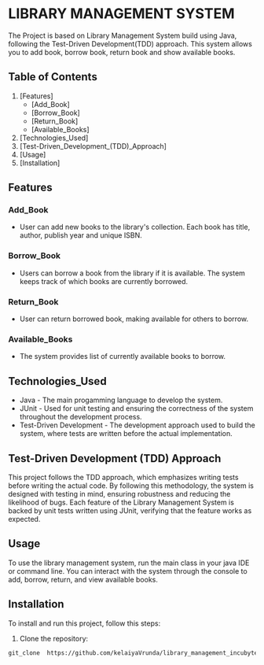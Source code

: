 # LIBRARY MANAGEMENT SYSTEM
The Project is based on Library Management System build using Java, following the Test-Driven Development(TDD) approach. This system allows you to add book, borrow book, return book and show available books.

## Table of Contents


1. [Features]
    - [Add_Book]
    - [Borrow_Book]
    - [Return_Book]
    - [Available_Books]
2. [Technologies_Used]
3. [Test-Driven_Development_(TDD)_Approach]
4. [Usage]
5. [Installation]


## Features

### Add_Book
- User can add new books to the library's collection. Each book has title, author, publish year and unique ISBN.

### Borrow_Book
- Users can borrow a book from the library if it is available. The system keeps track of which books are currently borrowed.

### Return_Book
- User can return borrowed book, making available for others to borrow.

### Available_Books
- The system provides list of currently available books to borrow.

## Technologies_Used

- Java - The main progamming language to develop the system.
- JUnit - Used for unit testing and ensuring the correctness of the system throughout the development process.
- Test-Driven Development - The development approach used to build the system, where tests are written before the actual implementation.

## Test-Driven Development (TDD) Approach 

This project follows the TDD approach, which emphasizes writing tests before writing the actual code. By following this methodology, the system is designed with testing in mind, ensuring robustness and reducing the likelihood of bugs. Each feature of the Library Management System is backed by unit tests written using JUnit, verifying that the feature works as expected.

## Usage
To use the library management system, run the main class in your java IDE or command line. You can interact with the system through the console to add, borrow, return, and view available books.

## Installation

To install and run this project, follow this steps:

1. Clone the repository:
``` bash
git_clone  https://github.com/kelaiyaVrunda/library_management_incubyte.git



